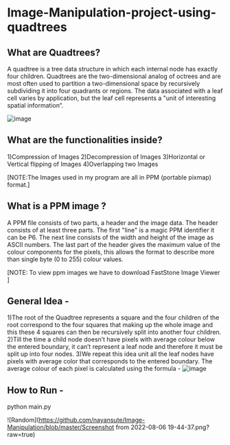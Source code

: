 # Image-Manipulation-project-using-quadtrees

## What are Quadtrees?
A quadtree is a tree data structure in which each internal node has exactly four children. Quadtrees are the two-dimensional analog of octrees and are most often used to partition a two-dimensional space by recursively subdividing it into four quadrants or regions. The data associated with a leaf cell varies by application, but the leaf cell represents a "unit of interesting spatial information“.


![image](https://user-images.githubusercontent.com/69303551/127506441-b381175f-331c-4222-9afd-1dfc87e59132.png)


## What are the functionalities inside?
1)Compression of Images 
2)Decompression of Images
3)Horizontal or Vertical flipping of Images 
4)Overlapping two Images


[NOTE:The Images used in my program are all in PPM (portable pixmap) format.]


## What is a PPM image ?
A PPM file consists of two parts, a header and the image data. The header consists of at least three parts. The first "line" is a magic PPM identifier it can be P6. The next line consists of the width and height of the image as ASCII numbers. The last part of the header gives the maximum value of the colour components for the pixels, this allows the format to describe more than single byte (0 to 255) colour values. 

[NOTE: To view ppm images we have to download FastStone Image Viewer ]

## General Idea -
1)The root of the Quadtree represents a square and the four children of the root correspond to the four squares that making up the whole image and this these 4 squares can then be recursively split into another four children. 
2)Till the time a child node doesn’t have pixels with average colour below the entered boundary, it can’t represent a leaf node and therefore it must be split up into four nodes. 3)We repeat this idea unit all the leaf nodes have pixels with average color that corresponds to the entered boundary.
The average colour of each pixel is calculated using the formula -
![image](https://user-images.githubusercontent.com/69303551/127506046-e27f9cd1-9c68-47ac-8802-0dc03acb9bdf.png)


## How to Run -

python<version> main.py


![Random](https://github.com/nayansute/Image-Manipulation/blob/master/Screenshot from 2022-08-06 19-44-37.png?raw=true)
